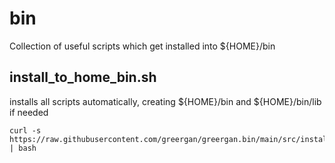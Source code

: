 # bin
Collection of useful scripts which get installed into ${HOME}/bin

## install_to_home_bin.sh
installs all scripts automatically, creating ${HOME}/bin and ${HOME}/bin/lib if needed

```
curl -s https://raw.githubusercontent.com/greergan/greergan.bin/main/src/install_to_home_bin.sh | bash
```

